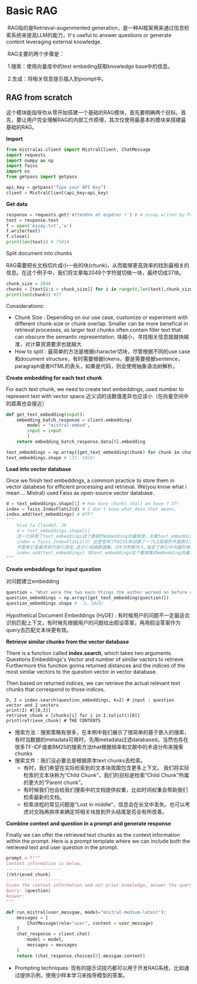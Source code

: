 # Basic RAG

​	RAG指的是Retrieval-augenmented generation，是一种AI框架用来通过信息检索系统来提高LLM的能力，It's useful to answer questions or generate content leveraging external knowledge.

​	RAG主要的两个步骤是：

​	1.搜索：使用向量库中的text embeding获取knowledge base中的信息。

​	2.生成：将相关信息提示插入到prompt中。

## RAG from scratch

这个模块能指导你从零开始搭建一个基础的RAG模块，首先要明确两个目标。首先，要让用户完全理解RAG的内部工作原理，其次仅使用最基本的模块来搭建最基础的RAG。

**Import**

```python
from mistralai.client import MistralClient, ChatMessage
import requests
import numpy as np
import faiss
import os
from getpass import getpass

api_key = getpass("Type your API Key")
client = MistralClient(api_key=api_key)
```

**Get** **data**

```python
response = requests.get('Attendre et espérer !') # A essay writen by Paul Graham
text = response.text
f = open('essay.txt','w')
f.write(text)
f.close()
print(len(text)) # 75014
```

Split document into chunks

RAG需要把长文档切片成小一些的块(chunk)，从而能够更高效率的找到最相关的信息。在这个例子中，我们将文章每2048个字符就切做一块，最终切成37块。

```python
chunk_size = 2048
chunks = [text[i:i + chunk_size]] for i in range(0,len(text),chunk_size)
print(len(chunk)) #37
```

Considerations:

- Chunk Size : Depending on our use case, customize or experiment with different chunk-size or chunk overlap. Smaller can be more benefical in retrieval processes, as larger text chunks often contain filler text that can obscure the semantic representation. 块越小，寻找相关信息就越快越准，对计算资源要求也就越大
- How to split : 最简单的方法是根据character切块，尽管根据不同的use case和document structure，有时需要根据tokens，要是需要根据sentence，paragraph或者HTML的表头，如果是代码，则会使用抽象语法树解析。

**Create embedding for each text chunk**

For each text chunk, we need to create text embeddings, used number to represent text with vector space.近义词的话数值差异也应该小（在向量空间中的距离也会接近）

```python
def get_text_embedding(input):
    embedding_batch_response = client.embedding(
    	model = "mistral-embed",
    	input = input
    	)
    return embedding_batch_response.data[0].embedding

text_embeddings = np.array([get_text_embedding(chunk) for chunk in chunks])
text_embeddings.shape # (37, 1024)
```

**Load into vector database**

Once we finish text embeddings, a commom practice to store them in vector databese for efficient processing and retrieval. We(you know what i mean ... Mistral) used Faiss as open-source vector database.

```python
d = text_embeddings.shape[1] # How many chunks shall we have ? 37!
index = faiss.IndexFlatL2(d) # I don't know what does that means.
index.add(text_embeddings) # WTF?
"""
	Viva la Claude3. JK
	d = text_embeddings.shape[1] 
	这一行获取了text_embeddings这个数据的embedding向量维度。如果text_embeddings是一个二维数组,shape[1]就表示第二个维度的长度,即embedding向量的长度。
	index = faiss.IndexFlatL2(d) 这里使用了FAISS库创建了一个L2距离的平面索引。
	平面索引是最简单的索引类型,适合小规模数据集。d作为参数传入,指定了索引中向量的维度。
	index.add(text_embeddings) 将text_embeddings这个数据集的embedding向量加入到刚创建的平面索引中。
"""
```

**Create embeddings for input question**

对问题建立embedding

```python
question = "What were the two main things the author worked on before college?"
question_embeddings = np.array([get_text_embedding(question)])
question_embeddings.shape # （1，1024）
```

Hypothetical Document Embeddings (HyDE) : 有时候用户的问题不一定最适合识别匹配上下文，有时候先根据用户的问题给出假设答案，再用假设答案作为query去匹配文本块更有效。

**Retrieve similar chunks from the vector database**

There is a function called **index.search**, which takes two arguments. Questions Embeddings's Vector and number of similar vactors to retrieve. Furthermore this function gonna returned distances and the indices of the most similar vectors to the question vector in vector database.

Then based on returned indices, we can retrieve the actual relevant text chunks that correspond to those indices.

```
D, I = index.search(question_embeddings, k=2) # input : question vector and 2 vectors
print(I) #[[0,3]]
retrieve_chunk = [chunks[i] for i in I.tolist()[0]]
print(retrieve_chunk) # THE CONTENTS
```

- 搜索方法：搜索策略有很多，在本例中我们展示了很简单的基于嵌入的搜索，有时当数据的metadata可用时，先用metadata过滤databased。当然也存在很多TF-IDF或者BM25的搜索方法that根据频率和文献中的术语分布来搜索chunks
- 搜索文件：我们没必要总是根据原本text chunks去检索。
  - 有时，我们希望在实际检索到的文本块周围包含更多上下文。 我们将实际检索的文本块称为“Child Chunk”，我们的目标是检索“Child Chunk”所属的更大的“Parent chunk”。
  - 有时候我们也会给我们搜索中的文档提供权重，比如时间权重会帮助我们检索最新的文档。
  - 检索进程的常见问题是“Lost in middle”，信息会在长文中丢失。也可以考虑对文档再排序来确定将相关块放到开头结尾是否会有所改善。

**Combine context and question in a prompt and generate response**

Finally we can offer the retrieved text chunks as the context information within the prompt. Here is a prompt template where we can include both the retrieved text and user question in the prompt.

```python
prompt = f"""
Context information is below.
---------------------
{retrieved_chunk}
---------------------
Given the context information and not prior knowledge, answer the query.
Query: {question}
Answer:
"""

def run_mistral(user_messgae, model="mistral-medium-latest"):
    messages = [
        ChatMessage(role="user", content = user_message)
    ]
    chat_response = client.chat(
        model = model,
        messages = messages
    )
    return (chat_response.choices[0].messgae.content)
```

- Prompting techniques: 现有的提示词技巧都可以用于开发RAG系统，比如通过提供示例，使用少样本学习来指导模型的答案。
